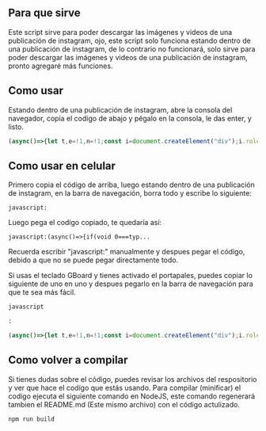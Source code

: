 ## Para que sirve
Este script sirve para poder descargar las imágenes y videos de una publicación de instagram, ojo, este script solo funciona estando dentro de una publicación de instagram, de lo contrario no funcionará, solo sirve para poder descargar las imágenes y videos de una publicación de instagram, pronto agregaré más funciones.

## Como usar
Estando dentro de una publicación de instagram, abre la consola del navegador, copia el codigo de abajo y pégalo en la consola, le das enter, y listo.

```js data-copy
(async()=>{let t,e=!1,n=!1;const i=document.createElement("div");i.role="button",i.textContent="Abrir",i.addEventListener("click",(async()=>{if(e)t.remove(),t=null,e=!1,i.textContent="Abrir";else{if(n)return;n=!0,i.textContent="Cargando...";try{t=await async function(){if(void 0===typeof window)throw alert("This script must be run in the browser");const t=new URL(window.location.href);if("https://www.instagram.com"!==t.origin)throw alert("This script must be run on Instagram");const e=t.pathname.split("/");if("p"!==e[1])throw alert("This script must be run on a post");t.pathname=e.slice(0,3).join("/"),t.search="__a=1&__d=dis";const n=await fetch(t);if(!n.ok)throw alert("Failed to fetch post");const i=await n.json();if(!i.items[0])throw alert("Uknow fetch data");const o=i.items[0];let r;switch(o.media_type){case 1:r={type:"image",sources:[o.image_versions2.candidates[0].url]};break;case 2:r={type:"video",sources:[o.video_versions[0].url]};break;case 8:r={type:"image",sources:o.carousel_media.map((t=>t.image_versions2.candidates[0].url))};break;default:throw alert("Uknow post type")}const s=document.createElement("div");return s.innerHTML=`<style>.modalIGPF {position: fixed;inset: 0;margin: auto;width: 15rem;height: 21rem;padding: 1rem;background: blue;color: white;border-radius: 5px;box-shadow: 0 0 10px rgba(255, 255, 255, 0.5);overflow: auto;z-index: 99999;}.fcIGPF {display:flex;align-items:center;jutify-content:center;}.imgIGPF {width: 50px;height: 50px;object-fit: cover;border-radius: 5px;}</style><h1 style="margin-bottom:12px;text-align:center;font-size:20px">Resultado</h1><div class="fcIGPF" style="width:100%;flex-direction:column;gap:5px">${r.sources.map((t=>"image"===r.type?`<div class="fcIGPF" style="gap:10px"><div><img src="${t}" class="imgIGPF" /></div><div><a href="${t}" target="_blank">Ver en HD</a></div></div>`:`<div class="fcIGPF" style="gap:10px"><div><video src="${t}" class="imgIGPF"></video></div><div><a href="${t}" target="_blank">Ver en HD</a></div></div>`)).join("")}</div>`,s.classList.add("modalIGPF"),document.body.appendChild(s),s}()}catch(t){return n=!1,void(i.textContent="Abrir")}n=!1,e=!0,i.textContent="Cerrar"}})),i.style.position="fixed",i.style.bottom="1rem",i.style.right="1rem",i.style.padding="10px",i.style.zIndex="99999",i.style.backgroundColor="blue",i.style.color="white",i.style.borderRadius="5px",i.style.cursor="pointer",i.addEventListener("mouseover",(()=>{i.style.backgroundColor="darkblue"})),i.addEventListener("mouseout",(()=>{i.style.backgroundColor="blue"})),document.body.appendChild(i)})();  
```

## Como usar en celular
Primero copia el código de arriba, luego estando dentro de una publicación de instagram, en la barra de navegación, borra todo y escribe lo siguiente:
```
javascript:
```

Luego pega el codigo copiado, te quedaría así:
```
javascript:(async()=>{if(void 0===typ...
```

Recuerda escribir "javascript:" manualmente y despues pegar el código, debido a que no se puede pegar directamente todo.

Si usas el teclado GBoard y tienes activado el portapales, puedes copiar lo siguiente de uno en uno y despues pegarlo en la barra de navegación para que te sea más fácil.

```txt data-copy
javascript
```
```txt data-copy
:
```
```js data-copy
(async()=>{let t,e=!1,n=!1;const i=document.createElement("div");i.role="button",i.textContent="Abrir",i.addEventListener("click",(async()=>{if(e)t.remove(),t=null,e=!1,i.textContent="Abrir";else{if(n)return;n=!0,i.textContent="Cargando...";try{t=await async function(){if(void 0===typeof window)throw alert("This script must be run in the browser");const t=new URL(window.location.href);if("https://www.instagram.com"!==t.origin)throw alert("This script must be run on Instagram");const e=t.pathname.split("/");if("p"!==e[1])throw alert("This script must be run on a post");t.pathname=e.slice(0,3).join("/"),t.search="__a=1&__d=dis";const n=await fetch(t);if(!n.ok)throw alert("Failed to fetch post");const i=await n.json();if(!i.items[0])throw alert("Uknow fetch data");const o=i.items[0];let r;switch(o.media_type){case 1:r={type:"image",sources:[o.image_versions2.candidates[0].url]};break;case 2:r={type:"video",sources:[o.video_versions[0].url]};break;case 8:r={type:"image",sources:o.carousel_media.map((t=>t.image_versions2.candidates[0].url))};break;default:throw alert("Uknow post type")}const s=document.createElement("div");return s.innerHTML=`<style>.modalIGPF {position: fixed;inset: 0;margin: auto;width: 15rem;height: 21rem;padding: 1rem;background: blue;color: white;border-radius: 5px;box-shadow: 0 0 10px rgba(255, 255, 255, 0.5);overflow: auto;z-index: 99999;}.fcIGPF {display:flex;align-items:center;jutify-content:center;}.imgIGPF {width: 50px;height: 50px;object-fit: cover;border-radius: 5px;}</style><h1 style="margin-bottom:12px;text-align:center;font-size:20px">Resultado</h1><div class="fcIGPF" style="width:100%;flex-direction:column;gap:5px">${r.sources.map((t=>"image"===r.type?`<div class="fcIGPF" style="gap:10px"><div><img src="${t}" class="imgIGPF" /></div><div><a href="${t}" target="_blank">Ver en HD</a></div></div>`:`<div class="fcIGPF" style="gap:10px"><div><video src="${t}" class="imgIGPF"></video></div><div><a href="${t}" target="_blank">Ver en HD</a></div></div>`)).join("")}</div>`,s.classList.add("modalIGPF"),document.body.appendChild(s),s}()}catch(t){return n=!1,void(i.textContent="Abrir")}n=!1,e=!0,i.textContent="Cerrar"}})),i.style.position="fixed",i.style.bottom="1rem",i.style.right="1rem",i.style.padding="10px",i.style.zIndex="99999",i.style.backgroundColor="blue",i.style.color="white",i.style.borderRadius="5px",i.style.cursor="pointer",i.addEventListener("mouseover",(()=>{i.style.backgroundColor="darkblue"})),i.addEventListener("mouseout",(()=>{i.style.backgroundColor="blue"})),document.body.appendChild(i)})();
```

## Como volver a compilar
Si tienes dudas sobre el código, puedes revisar los archivos del respositorio y ver que hace el codígo que estás usando. Para compilar (minificar) el codigo ejecuta el siguiente comando en NodeJS, este comando regenerará tambien el README.md (Este mismo archivo) con el código actulizado.

```txt data-copy
npm run build
```